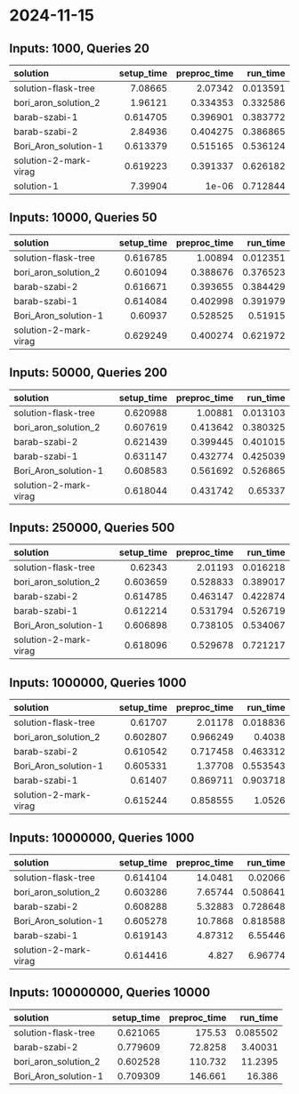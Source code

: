 # 2024-11-15

## Inputs: 1000, Queries 20

| solution              |   setup_time |   preproc_time |   run_time |
|:----------------------|-------------:|---------------:|-----------:|
| solution-flask-tree   |     7.08665  |       2.07342  |   0.013591 |
| bori_aron_solution_2  |     1.96121  |       0.334353 |   0.332586 |
| barab-szabi-1         |     0.614705 |       0.396901 |   0.383772 |
| barab-szabi-2         |     2.84936  |       0.404275 |   0.386865 |
| Bori_Aron_solution-1  |     0.613379 |       0.515165 |   0.536124 |
| solution-2-mark-virag |     0.619223 |       0.391337 |   0.626182 |
| solution-1            |     7.39904  |       1e-06    |   0.712844 |

## Inputs: 10000, Queries 50

| solution              |   setup_time |   preproc_time |   run_time |
|:----------------------|-------------:|---------------:|-----------:|
| solution-flask-tree   |     0.616785 |       1.00894  |   0.012351 |
| bori_aron_solution_2  |     0.601094 |       0.388676 |   0.376523 |
| barab-szabi-2         |     0.616671 |       0.393655 |   0.384429 |
| barab-szabi-1         |     0.614084 |       0.402998 |   0.391979 |
| Bori_Aron_solution-1  |     0.60937  |       0.528525 |   0.51915  |
| solution-2-mark-virag |     0.629249 |       0.400274 |   0.621972 |

## Inputs: 50000, Queries 200

| solution              |   setup_time |   preproc_time |   run_time |
|:----------------------|-------------:|---------------:|-----------:|
| solution-flask-tree   |     0.620988 |       1.00881  |   0.013103 |
| bori_aron_solution_2  |     0.607619 |       0.413642 |   0.380325 |
| barab-szabi-2         |     0.621439 |       0.399445 |   0.401015 |
| barab-szabi-1         |     0.631147 |       0.432774 |   0.425039 |
| Bori_Aron_solution-1  |     0.608583 |       0.561692 |   0.526865 |
| solution-2-mark-virag |     0.618044 |       0.431742 |   0.65337  |

## Inputs: 250000, Queries 500

| solution              |   setup_time |   preproc_time |   run_time |
|:----------------------|-------------:|---------------:|-----------:|
| solution-flask-tree   |     0.62343  |       2.01193  |   0.016218 |
| bori_aron_solution_2  |     0.603659 |       0.528833 |   0.389017 |
| barab-szabi-2         |     0.614785 |       0.463147 |   0.422874 |
| barab-szabi-1         |     0.612214 |       0.531794 |   0.526719 |
| Bori_Aron_solution-1  |     0.606898 |       0.738105 |   0.534067 |
| solution-2-mark-virag |     0.618096 |       0.529678 |   0.721217 |

## Inputs: 1000000, Queries 1000

| solution              |   setup_time |   preproc_time |   run_time |
|:----------------------|-------------:|---------------:|-----------:|
| solution-flask-tree   |     0.61707  |       2.01178  |   0.018836 |
| bori_aron_solution_2  |     0.602807 |       0.966249 |   0.4038   |
| barab-szabi-2         |     0.610542 |       0.717458 |   0.463312 |
| Bori_Aron_solution-1  |     0.605331 |       1.37708  |   0.553543 |
| barab-szabi-1         |     0.61407  |       0.869711 |   0.903718 |
| solution-2-mark-virag |     0.615244 |       0.858555 |   1.0526   |

## Inputs: 10000000, Queries 1000

| solution              |   setup_time |   preproc_time |   run_time |
|:----------------------|-------------:|---------------:|-----------:|
| solution-flask-tree   |     0.614104 |       14.0481  |   0.02066  |
| bori_aron_solution_2  |     0.603286 |        7.65744 |   0.508641 |
| barab-szabi-2         |     0.608288 |        5.32883 |   0.728648 |
| Bori_Aron_solution-1  |     0.605278 |       10.7868  |   0.818588 |
| barab-szabi-1         |     0.619143 |        4.87312 |   6.55446  |
| solution-2-mark-virag |     0.614416 |        4.827   |   6.96774  |

## Inputs: 100000000, Queries 10000

| solution             |   setup_time |   preproc_time |   run_time |
|:---------------------|-------------:|---------------:|-----------:|
| solution-flask-tree  |     0.621065 |       175.53   |   0.085502 |
| barab-szabi-2        |     0.779609 |        72.8258 |   3.40031  |
| bori_aron_solution_2 |     0.602528 |       110.732  |  11.2395   |
| Bori_Aron_solution-1 |     0.709309 |       146.661  |  16.386    |